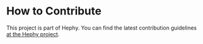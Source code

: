 # How to Contribute

This project is part of Hephy. You can find the latest contribution
guidelines [at the Hephy project](https://github.com/teamhephy/hephy/blob/master/CONTRIBUTING.md).
